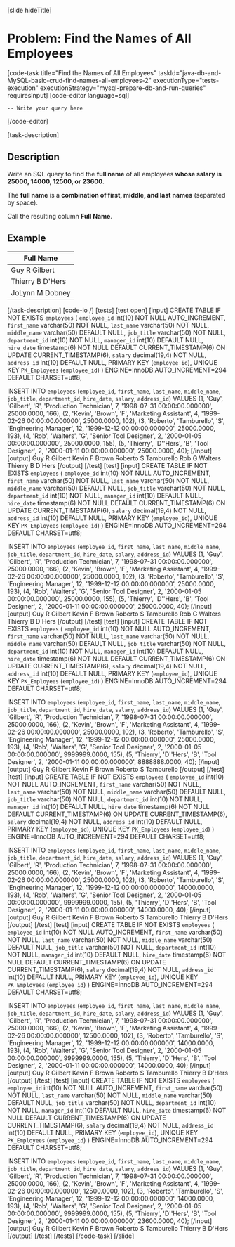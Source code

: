 [slide hideTitle]
# Problem: Find the Names of All Employees

[code-task title="Find the Names of All Employees" taskId="java-db-and-MySQL-basic-crud-find-names-all-employees-2" executionType="tests-execution" executionStrategy="mysql-prepare-db-and-run-queries" requiresInput]
[code-editor language=sql]

```
-- Write your query here

```
[/code-editor]

[task-description]
## Description

Write an SQL query to find the **full name** of all employees **whose salary is 25000, 14000, 12500, or 23600**. 

The **full name** is a **combination of first, middle, and last names** (separated by space). 

Call the resulting column **Full Name**. 



## Example

| Full Name |
| --- |
| Guy R Gilbert | 
| Thierry B D'Hers |
| JoLynn M Dobney  |


[/task-description]
[code-io /]
[tests]
[test open]
[input]
CREATE TABLE IF NOT EXISTS `employees` (
  `employee_id` int(10) NOT NULL AUTO_INCREMENT,
  `first_name` varchar(50) NOT NULL,
  `last_name` varchar(50) NOT NULL,
  `middle_name` varchar(50) DEFAULT NULL,
  `job_title` varchar(50) NOT NULL,
  `department_id` int(10) NOT NULL,
  `manager_id` int(10) DEFAULT NULL,
  `hire_date` timestamp(6) NOT NULL DEFAULT CURRENT_TIMESTAMP(6) ON UPDATE CURRENT_TIMESTAMP(6),
  `salary` decimal(19,4) NOT NULL,
  `address_id` int(10) DEFAULT NULL,
  PRIMARY KEY (`employee_id`),
  UNIQUE KEY `PK_Employees` (`employee_id`)
) ENGINE=InnoDB AUTO_INCREMENT=294 DEFAULT CHARSET=utf8;


INSERT INTO `employees` (`employee_id`, `first_name`, `last_name`, `middle_name`, `job_title`, `department_id`, `hire_date`, `salary`, `address_id`) VALUES
	(1, 'Guy', 'Gilbert', 'R', 'Production Technician', 7, '1998-07-31 00:00:00.000000', 25000.0000, 166),
	(2, 'Kevin', 'Brown', 'F', 'Marketing Assistant', 4, '1999-02-26 00:00:00.000000', 25000.0000, 102),
	(3, 'Roberto', 'Tamburello', 'S', 'Engineering Manager', 12, '1999-12-12 00:00:00.000000', 25000.0000, 193),
	(4, 'Rob', 'Walters', 'G', 'Senior Tool Designer', 2, '2000-01-05 00:00:00.000000', 25000.0000, 155),
	(5, 'Thierry', 'D''Hers', 'B', 'Tool Designer', 2, '2000-01-11 00:00:00.000000', 25000.0000, 40);
[/input]
[output]
Guy R Gilbert
Kevin F Brown
Roberto S Tamburello
Rob G Walters
Thierry B D'Hers
[/output]
[/test]
[test]
[input]
CREATE TABLE IF NOT EXISTS `employees` (
  `employee_id` int(10) NOT NULL AUTO_INCREMENT,
  `first_name` varchar(50) NOT NULL,
  `last_name` varchar(50) NOT NULL,
  `middle_name` varchar(50) DEFAULT NULL,
  `job_title` varchar(50) NOT NULL,
  `department_id` int(10) NOT NULL,
  `manager_id` int(10) DEFAULT NULL,
  `hire_date` timestamp(6) NOT NULL DEFAULT CURRENT_TIMESTAMP(6) ON UPDATE CURRENT_TIMESTAMP(6),
  `salary` decimal(19,4) NOT NULL,
  `address_id` int(10) DEFAULT NULL,
  PRIMARY KEY (`employee_id`),
  UNIQUE KEY `PK_Employees` (`employee_id`)
) ENGINE=InnoDB AUTO_INCREMENT=294 DEFAULT CHARSET=utf8;


INSERT INTO `employees` (`employee_id`, `first_name`, `last_name`, `middle_name`, `job_title`, `department_id`, `hire_date`, `salary`, `address_id`) VALUES
	(1, 'Guy', 'Gilbert', 'R', 'Production Technician', 7, '1998-07-31 00:00:00.000000', 25000.0000, 166),
	(2, 'Kevin', 'Brown', 'F', 'Marketing Assistant', 4, '1999-02-26 00:00:00.000000', 25000.0000, 102),
	(3, 'Roberto', 'Tamburello', 'S', 'Engineering Manager', 12, '1999-12-12 00:00:00.000000', 25000.0000, 193),
	(4, 'Rob', 'Walters', 'G', 'Senior Tool Designer', 2, '2000-01-05 00:00:00.000000', 25000.0000, 155),
	(5, 'Thierry', 'D''Hers', 'B', 'Tool Designer', 2, '2000-01-11 00:00:00.000000', 25000.0000, 40);
[/input]
[output]
Guy R Gilbert
Kevin F Brown
Roberto S Tamburello
Rob G Walters
Thierry B D'Hers
[/output]
[/test]
[test]
[input]
CREATE TABLE IF NOT EXISTS `employees` (
  `employee_id` int(10) NOT NULL AUTO_INCREMENT,
  `first_name` varchar(50) NOT NULL,
  `last_name` varchar(50) NOT NULL,
  `middle_name` varchar(50) DEFAULT NULL,
  `job_title` varchar(50) NOT NULL,
  `department_id` int(10) NOT NULL,
  `manager_id` int(10) DEFAULT NULL,
  `hire_date` timestamp(6) NOT NULL DEFAULT CURRENT_TIMESTAMP(6) ON UPDATE CURRENT_TIMESTAMP(6),
  `salary` decimal(19,4) NOT NULL,
  `address_id` int(10) DEFAULT NULL,
  PRIMARY KEY (`employee_id`),
  UNIQUE KEY `PK_Employees` (`employee_id`)
) ENGINE=InnoDB AUTO_INCREMENT=294 DEFAULT CHARSET=utf8;


INSERT INTO `employees` (`employee_id`, `first_name`, `last_name`, `middle_name`, `job_title`, `department_id`, `hire_date`, `salary`, `address_id`) VALUES
	(1, 'Guy', 'Gilbert', 'R', 'Production Technician', 7, '1998-07-31 00:00:00.000000', 25000.0000, 166),
	(2, 'Kevin', 'Brown', 'F', 'Marketing Assistant', 4, '1999-02-26 00:00:00.000000', 25000.0000, 102),
	(3, 'Roberto', 'Tamburello', 'S', 'Engineering Manager', 12, '1999-12-12 00:00:00.000000', 25000.0000, 193),
	(4, 'Rob', 'Walters', 'G', 'Senior Tool Designer', 2, '2000-01-05 00:00:00.000000', 9999999.0000, 155),
	(5, 'Thierry', 'D''Hers', 'B', 'Tool Designer', 2, '2000-01-11 00:00:00.000000', 8888888.0000, 40);
[/input]
[output]
Guy R Gilbert
Kevin F Brown
Roberto S Tamburello
[/output]
[/test]
[test]
[input]
CREATE TABLE IF NOT EXISTS `employees` (
  `employee_id` int(10) NOT NULL AUTO_INCREMENT,
  `first_name` varchar(50) NOT NULL,
  `last_name` varchar(50) NOT NULL,
  `middle_name` varchar(50) DEFAULT NULL,
  `job_title` varchar(50) NOT NULL,
  `department_id` int(10) NOT NULL,
  `manager_id` int(10) DEFAULT NULL,
  `hire_date` timestamp(6) NOT NULL DEFAULT CURRENT_TIMESTAMP(6) ON UPDATE CURRENT_TIMESTAMP(6),
  `salary` decimal(19,4) NOT NULL,
  `address_id` int(10) DEFAULT NULL,
  PRIMARY KEY (`employee_id`),
  UNIQUE KEY `PK_Employees` (`employee_id`)
) ENGINE=InnoDB AUTO_INCREMENT=294 DEFAULT CHARSET=utf8;


INSERT INTO `employees` (`employee_id`, `first_name`, `last_name`, `middle_name`, `job_title`, `department_id`, `hire_date`, `salary`, `address_id`) VALUES
	(1, 'Guy', 'Gilbert', 'R', 'Production Technician', 7, '1998-07-31 00:00:00.000000', 25000.0000, 166),
	(2, 'Kevin', 'Brown', 'F', 'Marketing Assistant', 4, '1999-02-26 00:00:00.000000', 25000.0000, 102),
	(3, 'Roberto', 'Tamburello', 'S', 'Engineering Manager', 12, '1999-12-12 00:00:00.000000', 14000.0000, 193),
	(4, 'Rob', 'Walters', 'G', 'Senior Tool Designer', 2, '2000-01-05 00:00:00.000000', 9999999.0000, 155),
	(5, 'Thierry', 'D''Hers', 'B', 'Tool Designer', 2, '2000-01-11 00:00:00.000000', 14000.0000, 40);
[/input]
[output]
Guy R Gilbert
Kevin F Brown
Roberto S Tamburello
Thierry B D'Hers
[/output]
[/test]
[test]
[input]
CREATE TABLE IF NOT EXISTS `employees` (
  `employee_id` int(10) NOT NULL AUTO_INCREMENT,
  `first_name` varchar(50) NOT NULL,
  `last_name` varchar(50) NOT NULL,
  `middle_name` varchar(50) DEFAULT NULL,
  `job_title` varchar(50) NOT NULL,
  `department_id` int(10) NOT NULL,
  `manager_id` int(10) DEFAULT NULL,
  `hire_date` timestamp(6) NOT NULL DEFAULT CURRENT_TIMESTAMP(6) ON UPDATE CURRENT_TIMESTAMP(6),
  `salary` decimal(19,4) NOT NULL,
  `address_id` int(10) DEFAULT NULL,
  PRIMARY KEY (`employee_id`),
  UNIQUE KEY `PK_Employees` (`employee_id`)
) ENGINE=InnoDB AUTO_INCREMENT=294 DEFAULT CHARSET=utf8;


INSERT INTO `employees` (`employee_id`, `first_name`, `last_name`, `middle_name`, `job_title`, `department_id`, `hire_date`, `salary`, `address_id`) VALUES
	(1, 'Guy', 'Gilbert', 'R', 'Production Technician', 7, '1998-07-31 00:00:00.000000', 25000.0000, 166),
	(2, 'Kevin', 'Brown', 'F', 'Marketing Assistant', 4, '1999-02-26 00:00:00.000000', 12500.0000, 102),
	(3, 'Roberto', 'Tamburello', 'S', 'Engineering Manager', 12, '1999-12-12 00:00:00.000000', 14000.0000, 193),
	(4, 'Rob', 'Walters', 'G', 'Senior Tool Designer', 2, '2000-01-05 00:00:00.000000', 9999999.0000, 155),
	(5, 'Thierry', 'D''Hers', 'B', 'Tool Designer', 2, '2000-01-11 00:00:00.000000', 14000.0000, 40);
[/input]
[output]
Guy R Gilbert
Kevin F Brown
Roberto S Tamburello
Thierry B D'Hers
[/output]
[/test]
[test]
[input]
CREATE TABLE IF NOT EXISTS `employees` (
  `employee_id` int(10) NOT NULL AUTO_INCREMENT,
  `first_name` varchar(50) NOT NULL,
  `last_name` varchar(50) NOT NULL,
  `middle_name` varchar(50) DEFAULT NULL,
  `job_title` varchar(50) NOT NULL,
  `department_id` int(10) NOT NULL,
  `manager_id` int(10) DEFAULT NULL,
  `hire_date` timestamp(6) NOT NULL DEFAULT CURRENT_TIMESTAMP(6) ON UPDATE CURRENT_TIMESTAMP(6),
  `salary` decimal(19,4) NOT NULL,
  `address_id` int(10) DEFAULT NULL,
  PRIMARY KEY (`employee_id`),
  UNIQUE KEY `PK_Employees` (`employee_id`)
) ENGINE=InnoDB AUTO_INCREMENT=294 DEFAULT CHARSET=utf8;


INSERT INTO `employees` (`employee_id`, `first_name`, `last_name`, `middle_name`, `job_title`, `department_id`, `hire_date`, `salary`, `address_id`) VALUES
	(1, 'Guy', 'Gilbert', 'R', 'Production Technician', 7, '1998-07-31 00:00:00.000000', 25000.0000, 166),
	(2, 'Kevin', 'Brown', 'F', 'Marketing Assistant', 4, '1999-02-26 00:00:00.000000', 12500.0000, 102),
	(3, 'Roberto', 'Tamburello', 'S', 'Engineering Manager', 12, '1999-12-12 00:00:00.000000', 14000.0000, 193),
	(4, 'Rob', 'Walters', 'G', 'Senior Tool Designer', 2, '2000-01-05 00:00:00.000000', 9999999.0000, 155),
	(5, 'Thierry', 'D''Hers', 'B', 'Tool Designer', 2, '2000-01-11 00:00:00.000000', 23600.0000, 40);
[/input]
[output]
Guy R Gilbert
Kevin F Brown
Roberto S Tamburello
Thierry B D'Hers
[/output]
[/test]
[/tests]
[/code-task]
[/slide]
